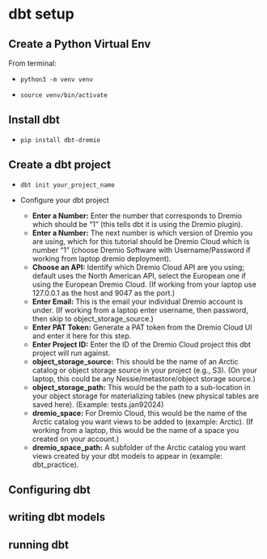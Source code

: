# dbt setup

## Create a Python Virtual Env

From terminal:

- `python3 -m venv venv`

- `source venv/bin/activate`

## Install dbt

- `pip install dbt-dremio`

## Create a dbt project

- `dbt init your_project_name`

- Configure your dbt project

    - **Enter a Number:** Enter the number that corresponds to Dremio which should be “1” (this tells dbt it is using the Dremio plugin).
    - **Enter a Number:** The next number is which version of Dremio you are using, which for this tutorial should be Dremio Cloud which is number “1” (choose Dremio Software with Username/Password if working from laptop dremio deployment).
    - **Choose an API:** Identify which Dremio Cloud API are you using; default uses the North American API, select the European one if using the European Dremio Cloud. (If working from your laptop use 127.0.0.1 as the host and 9047 as the port.)
    - **Enter Email:** This is the email your individual Dremio account is under. (If working from a laptop enter username, then password, then skip to object_storage_source.)
    - **Enter PAT Token:** Generate a PAT token from the Dremio Cloud UI and enter it here for this step.
    - **Enter Project ID:** Enter the ID of the Dremio Cloud project this dbt project will run against.
    - **object_storage_source:** This should be the name of an Arctic catalog or object storage source in your project (e.g., S3). (On your laptop, this could be any Nessie/metastore/object storage source.)
    - **object_storage_path:** This would be the path to a sub-location in your object storage for materializing tables (new physical tables are saved here). (Example: tests.jan92024)
    - **dremio_space:** For Dremio Cloud, this would be the name of the Arctic catalog you want views to be added to (example: Arctic). (If working from a laptop, this would be the name of a space you created on your account.)
    - **dremio_space_path:** A subfolder of the Arctic catalog you want views created by your dbt models to appear in (example: dbt_practice).


## Configuring dbt


## writing dbt models


## running dbt